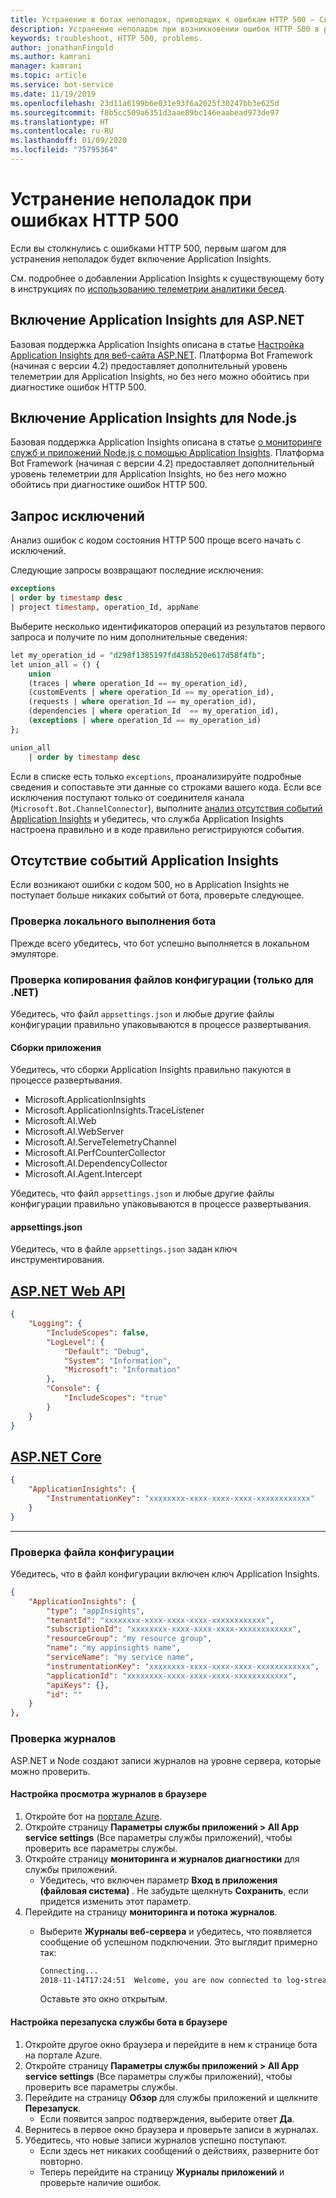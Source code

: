 ```yaml
---
title: Устранение в ботах неполадок, приводящих к ошибкам HTTP 500 — Служба Azure Bot
description: Устранение неполадок при возникновении ошибок HTTP 500 в развернутом боте.
keywords: troubleshoot, HTTP 500, problems.
author: jonathanFingold
ms.author: kamrani
manager: kamrani
ms.topic: article
ms.service: bot-service
ms.date: 11/19/2019
ms.openlocfilehash: 23d11a6199b6e031e93f6a2025f30247bb3e625d
ms.sourcegitcommit: f8b5cc509a6351d3aae89bc146eaabead973de97
ms.translationtype: HT
ms.contentlocale: ru-RU
ms.lasthandoff: 01/09/2020
ms.locfileid: "75795364"
---
```

# <a name="troubleshoot-http-500-errors"></a>Устранение неполадок при ошибках HTTP 500

Если вы столкнулись с ошибками HTTP 500, первым шагом для устранения неполадок будет включение Application Insights.

<!-- TODO: Add links back in once there's a fresh AppInsights sample.
The luis-with-appinsights ([C# sample](https://aka.ms/cs-luis-with-appinsights-sample) / [JS sample](https://aka.ms/js-luis-with-appinsights-sample)) and qna-with-appinsights ([C# sample](https://aka.ms/qna-with-appinsights) / [JS sample](https://aka.ms/js-qna-with-appinsights-sample)) samples demonstrate bots that support Azure Application Insights.
-->
См. подробнее о добавлении Application Insights к существующему боту в инструкциях по [использованию телеметрии аналитики бесед](https://aka.ms/botframeworkanalytics).

## <a name="enable-application-insights-on-aspnet"></a>Включение Application Insights для ASP.NET

Базовая поддержка Application Insights описана в статье [Настройка Application Insights для веб-сайта ASP.NET](https://docs.microsoft.com/azure/application-insights/app-insights-asp-net). Платформа Bot Framework (начиная с версии 4.2) предоставляет дополнительный уровень телеметрии для Application Insights, но без него можно обойтись при диагностике ошибок HTTP 500.

## <a name="enable-application-insights-on-nodejs"></a>Включение Application Insights для Node.js

Базовая поддержка Application Insights описана в статье [о мониторинге служб и приложений Node.js с помощью Application Insights](https://docs.microsoft.com/azure/azure-monitor/learn/nodejs-quick-start). Платформа Bot Framework (начиная с версии 4.2) предоставляет дополнительный уровень телеметрии для Application Insights, но без него можно обойтись при диагностике ошибок HTTP 500.

## <a name="query-for-exceptions"></a>Запрос исключений

Анализ ошибок с кодом состояния HTTP 500 проще всего начать с исключений.

Следующие запросы возвращают последние исключения:

```sql
exceptions
| order by timestamp desc
| project timestamp, operation_Id, appName
```

Выберите несколько идентификаторов операций из результатов первого запроса и получите по ним дополнительные сведения:

```sql
let my_operation_id = "d298f1385197fd438b520e617d58f4fb";
let union_all = () {
    union
    (traces | where operation_Id == my_operation_id),
    (customEvents | where operation_Id == my_operation_id),
    (requests | where operation_Id == my_operation_id),
    (dependencies | where operation_Id  == my_operation_id),
    (exceptions | where operation_Id == my_operation_id)
};

union_all
    | order by timestamp desc
```

Если в списке есть только `exceptions`, проанализируйте подробные сведения и сопоставьте эти данные со строками вашего кода. Если все исключения поступают только от соединителя канала (`Microsoft.Bot.ChannelConnector`), выполните [анализ отсутствия событий Application Insights](#no-application-insights-events) и убедитесь, что служба Application Insights настроена правильно и в коде правильно регистрируются события.

## <a name="no-application-insights-events"></a>Отсутствие событий Application Insights

Если возникают ошибки с кодом 500, но в Application Insights не поступает больше никаких событий от бота, проверьте следующее.

### <a name="ensure-bot-runs-locally"></a>Проверка локального выполнения бота

Прежде всего убедитесь, что бот успешно выполняется в локальном эмуляторе.

### <a name="ensure-configuration-files-are-being-copied-net-only"></a>Проверка копирования файлов конфигурации (только для .NET)

Убедитесь, что файл `appsettings.json` и любые другие файлы конфигурации правильно упаковываются в процессе развертывания.

#### <a name="application-assemblies"></a>Сборки приложения

Убедитесь, что сборки Application Insights правильно пакуются в процессе развертывания.

- Microsoft.ApplicationInsights
- Microsoft.ApplicationInsights.TraceListener
- Microsoft.AI.Web
- Microsoft.AI.WebServer
- Microsoft.AI.ServeTelemetryChannel
- Microsoft.AI.PerfCounterCollector
- Microsoft.AI.DependencyCollector
- Microsoft.AI.Agent.Intercept

Убедитесь, что файл `appsettings.json` и любые другие файлы конфигурации правильно упаковываются в процессе развертывания.

#### <a name="appsettingsjson"></a>appsettings.json

Убедитесь, что в файле `appsettings.json` задан ключ инструментирования.

## <a name="aspnet-web-apitabdotnetwebapi"></a>[ASP.NET Web API](#tab/dotnetwebapi)

```json
{
    "Logging": {
        "IncludeScopes": false,
        "LogLevel": {
            "Default": "Debug",
            "System": "Information",
            "Microsoft": "Information"
        },
        "Console": {
            "IncludeScopes": "true"
        }
    }
}
```

## <a name="aspnet-coretabdotnetcore"></a>[ASP.NET Core](#tab/dotnetcore)

```json
{
    "ApplicationInsights": {
        "InstrumentationKey": "xxxxxxxx-xxxx-xxxx-xxxx-xxxxxxxxxxxx"
    }
}
```

---

### <a name="verify-config-file"></a>Проверка файла конфигурации

Убедитесь, что в файл конфигурации включен ключ Application Insights.

```json
{
    "ApplicationInsights": {
        "type": "appInsights",
        "tenantId": "xxxxxxxx-xxxx-xxxx-xxxx-xxxxxxxxxxxx",
        "subscriptionId": "xxxxxxxx-xxxx-xxxx-xxxx-xxxxxxxxxxxx",
        "resourceGroup": "my resource group",
        "name": "my appinsights name",
        "serviceName": "my service name",
        "instrumentationKey": "xxxxxxxx-xxxx-xxxx-xxxx-xxxxxxxxxxxx",
        "applicationId": "xxxxxxxx-xxxx-xxxx-xxxx-xxxxxxxxxxxx",
        "apiKeys": {},
        "id": ""
    }
},
```

### <a name="check-logs"></a>Проверка журналов

ASP.NET и Node создают записи журналов на уровне сервера, которые можно проверить.

#### <a name="set-up-a-browser-to-watch-your-logs"></a>Настройка просмотра журналов в браузере

1. Откройте бот на [портале Azure](https://portal.azure.com/).
1. Откройте страницу **Параметры службы приложений > All App service settings** (Все параметры службы приложений), чтобы проверить все параметры службы.
1. Откройте страницу **мониторинга и журналов диагностики** для службы приложений.
   - Убедитесь, что включен параметр **Вход в приложения (файловая система)** . Не забудьте щелкнуть **Сохранить**, если придется изменить этот параметр.
1. Перейдите на страницу **мониторинга и потока журналов**.
   - Выберите **Журналы веб-сервера** и убедитесь, что появляется сообщение об успешном подключении. Это выглядит примерно так:

     ```bash
     Connecting...
     2018-11-14T17:24:51  Welcome, you are now connected to log-streaming service.
     ```

     Оставьте это окно открытым.

#### <a name="set-up-browser-to-restart-your-bot-service"></a>Настройка перезапуска службы бота в браузере

1. Откройте другое окно браузера и перейдите в нем к странице бота на портале Azure.
1. Откройте страницу **Параметры службы приложений > All App service settings** (Все параметры службы приложений), чтобы проверить все параметры службы.
1. Перейдите на страницу **Обзор** для службы приложений и щелкните **Перезапуск**.
   - Если появится запрос подтверждения, выберите ответ **Да**.
1. Вернитесь в первое окно браузера и проверьте записи в журналах.
1. Убедитесь, что новые записи журналов успешно поступают.
   - Если здесь нет никаких сообщений о действиях, разверните бот повторно.
   - Теперь перейдите на страницу **Журналы приложений** и проверьте наличие ошибок.
